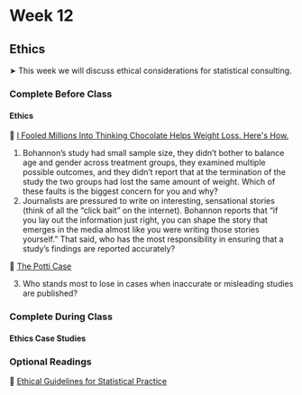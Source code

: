 # Week 12

##  Ethics

&#x27A4; This week we will discuss ethical considerations for statistical consulting.

### Complete Before Class

#### Ethics

📖 [I Fooled Millions Into Thinking Chocolate Helps Weight Loss. Here's How.](https://gizmodo.com/i-fooled-millions-into-thinking-chocolate-helps-weight-1707251800)<br />  

1. Bohannon’s study had small sample size, they didn’t bother to balance age and gender across treatment groups, they examined multiple possible outcomes, and they didn’t report that at the termination of the study the two groups had lost the same amount of weight. Which of these faults is the biggest concern for you and why?
2. Journalists are pressured to write on interesting, sensational stories (think of all the “click bait” on the internet). Bohannon reports that “if you lay out the information just right, you can shape the story that emerges in the media almost like you were writing those stories yourself.” That said, who has the most responsibility in ensuring that a study’s findings are reported accurately?

🎥 [The Potti Case](https://www.youtube.com/watch?v=W5sZTNPMQRM)

3. Who stands most to lose in cases when inaccurate or misleading studies are published?

### Complete During Class

#### Ethics Case Studies

### Optional Readings

📖 [Ethical Guidelines for Statistical Practice](https://www.amstat.org/your-career/ethical-guidelines-for-statistical-practice)